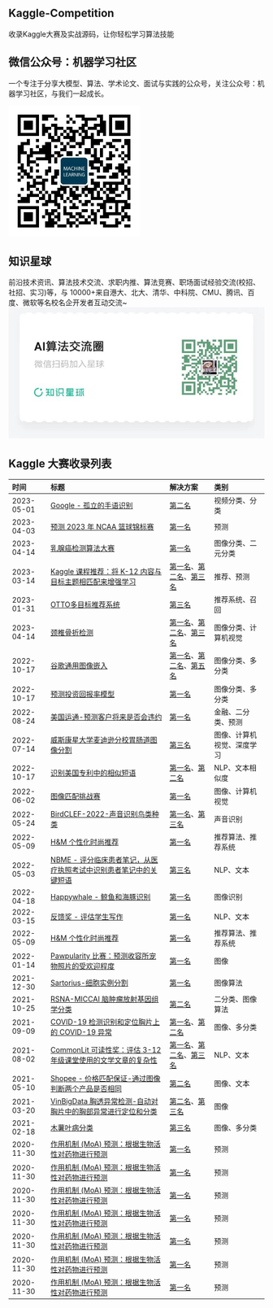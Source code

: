 ## Kaggle-Competition
收录Kaggle大赛及实战源码，让你轻松学习算法技能

## 微信公众号：机器学习社区

一个专注于分享大模型、算法、学术论文、面试与实践的公众号，关注公众号：机器学习社区，与我们一起成长。

![](https://github.com/ChenXi-code/Algorithm-Practice/blob/main/qrcode_for_gh_20ad92029419_258.jpg)

## 知识星球
前沿技术资讯、算法技术交流、求职内推、算法竞赛、职场面试经验交流(校招、社招、实习)等，与 10000+来自港大、北大、清华、中科院、CMU、腾讯、百度、微软等名校名企开发者互动交流~
![](https://github.com/ChenXi-code/Algorithm-Practice/blob/main/AI%E7%AE%97%E6%B3%95%E4%BA%A4%E6%B5%81%E5%9C%88.jpg)

## Kaggle 大赛收录列表

| 时间 | 标题 | 解决方案 | 类别 |
| :--------- | :------ | :------ | :------ |
| 2023-05-01  | [Google - 孤立的手语识别](https://www.kaggle.com/competitions/asl-signs) | [第二名](https://github.com/ffs333/2nd_place_GISLR) | 视频分类、分类 | 
| 2023-04-03 | [预测 2023 年 NCAA 篮球锦标赛](https://www.kaggle.com/competitions/march-machine-learning-mania-2023/overview/description) | [第一名](https://www.kaggle.com/code/rustyb/paris-madness-2023) | 预测 |
| 2023-04-14 | [乳腺癌检测算法大赛](https://www.kaggle.com/competitions/rsna-breast-cancer-detection/overview/description) | [第一名](https://github.com/dangnh0611/kaggle_rsna_breast_cancer) | 图像分类、二元分类 | 
| 2023-03-14 | [Kaggle 课程推荐：将 K-12 内容与目标主题相匹配来增强学习](https://www.kaggle.com/competitions/learning-equality-curriculum-recommendations/overview/description) | [第一名](https://github.com/aerdem4/curriculum-recommendations)、[第二名](https://github.com/KonradHabel/learning_equality)、[第三名](https://github.com/syzong/2023-Kaggle-LECR-Top3-TrainCode)| 推荐、预测| 
| 2023-01-31 | [OTTO多目标推荐系统](https://www.kaggle.com/competitions/otto-recommender-system/overview/description) | [第三名](https://github.com/cdeotte/Kaggle-OTTO-Comp) | 推荐系统、召回 | 
| 2023-04-14 | [颈椎骨折检测](https://www.kaggle.com/competitions/rsna-2022-cervical-spine-fracture-detection/overview/description) | [第一名](https://www.kaggle.com/competitions/rsna-2022-cervical-spine-fracture-detection/discussion/362787)、[第二名](https://github.com/ryanyuerong/RSNA2022RAWE)、[第三名](https://github.com/darraghdog/RSNA22) | 图像分类、计算机视觉 | 
| 2022-10-17 | [谷歌通用图像嵌入](https://www.kaggle.com/competitions/google-universal-image-embedding/overview/description) | [第一名](https://github.com/LouieShao/1st-Place-Solution-in-Google-Universal-Image-Embedding)、[第二名](https://github.com/XL-H/GUIE-2nd-Place-Solution)、[第五名](https://github.com/riron1206/kaggle-Google-Universal-Image-Embedding-Competition-5th-Place-Solution) | 图像分类、多分类 | 
| 2022-10-17 | [预测投资回报率模型](https://www.kaggle.com/competitions/ubiquant-market-prediction/overview/description) | [第一名](https://www.kaggle.com/competitions/ubiquant-market-prediction/discussion/338220) | 图像分类、多分类 | 
| 2022-08-24 | [美国运通-预测客户将来是否会违约](https://www.kaggle.com/competitions/amex-default-prediction/overview/description) | [第一名](https://github.com/jxzly/Kaggle-American-Express-Default-Prediction-1st-solution) | 金融、二分类、预测 | 
| 2022-07-14 | [威斯康星大学麦迪逊分校胃肠道图像分割](https://www.kaggle.com/competitions/uw-madison-gi-tract-image-segmentation/overview/description) | [第三名]( https://www.kaggle.com/code/hesene/3rd-place-winning-solution) | 图像、计算机视觉、深度学习 | 
| 2022-10-17 | [识别美国专利中的相似短语](https://www.kaggle.com/competitions/us-patent-phrase-to-phrase-matching/overview/description) | [第一名](https://github.com/chenghuige/US-Patent-Phrase-to-Phrase-Matching)、[第二名](https://www.kaggle.com/code/zzy990106/upppm-final) | NLP、文本相似度 | 
| 2022-06-02 | [图像匹配挑战赛](https://www.kaggle.com/competitions/google-universal-image-embedding/overview/description) | [第一名](https://www.kaggle.com/competitions/image-matching-challenge-2022/discussion/329131) | 图像、计算机视觉 | 
| 2022-05-24 | [BirdCLEF-2022-声音识别鸟类种类](https://www.kaggle.com/competitions/google-universal-image-embedding/overview/description) | [第一名](https://github.com/Selimonder/birdclef-2022)、[第三名](https://github.com/dazzle-me/birdclef-2022-3rd-place-solution) | 声音识别 | 
| 2022-05-09 | [H&M 个性化时尚推荐](https://www.kaggle.com/competitions/h-and-m-personalized-fashion-recommendations/overview/description) | [第一名](https://www.kaggle.com/competitions/h-and-m-personalized-fashion-recommendations/discussion/324070)| 推荐算法、推荐系统| 
| 2022-05-03 | [NBME - 评分临床患者笔记，从医疗执照考试中识别患者笔记中的关键短语](https://www.kaggle.com/competitions/nbme-score-clinical-patient-notes/overview/description) | [第三名](https://github.com/rbiswasfc/kaggle-nbme-3rd-place-solution)| NLP、文本| 
| 2022-04-18 | [Happywhale - 鲸鱼和海豚识别](https://www.kaggle.com/competitions/happy-whale-and-dolphin/overview/description) | [第一名](https://github.com/tyamaguchi17/kaggle-happywhale-1st-place-solution-charmq)| 图像识别| 
| 2022-03-15 | [反馈奖 - 评估学生写作](https://www.kaggle.com/competitions/feedback-prize-2021/overview/description) | [第一名](https://github.com/antmachineintelligence/Feedback_1st)| NLP、文本| 
| 2022-05-09 | [H&M 个性化时尚推荐](https://www.kaggle.com/competitions/h-and-m-personalized-fashion-recommendations/overview/description) | [第一名](https://www.kaggle.com/competitions/h-and-m-personalized-fashion-recommendations/discussion/324070)| 推荐算法、推荐系统| 
| 2022-01-14 | [Pawpularity 比赛：预测收容所宠物照片的受欢迎程度](https://www.kaggle.com/competitions/petfinder-pawpularity-score/overview/description) | [第一名](https://www.kaggle.com/competitions/petfinder-pawpularity-score/discussion/300938)| 图像| 
| 2021-12-30 | [Sartorius-细胞实例分割](https://www.kaggle.com/competitions/sartorius-cell-instance-segmentation/overview/description) | [第一名](https://github.com/tascj/kaggle-sartorius-cell-instance-segmentation-solution)| 图像算法| 
| 2021-10-25 | [RSNA-MICCAI 脑肿瘤放射基因组学分类](https://www.kaggle.com/competitions/rsna-miccai-brain-tumor-radiogenomic-classification/overview/description) | [第二名](https://github.com/minhnhatphan/rnsa21-cnn-lstm)| 二分类、图像算法| 
| 2021-09-09 | [COVID-19 检测识别和定位胸片上的 COVID-19 异常](https://www.kaggle.com/competitions/siim-covid19-detection/overview/description) | [第一名](https://github.com/dungnb1333/SIIM-COVID19-Detection)、[第二名](https://github.com/nvnnghia/siim2021)| 图像、多分类| 
| 2021-08-02 | [CommonLit 可读性奖：评估 3-12 年级课堂使用的文学文章的复杂性](https://www.kaggle.com/competitions/commonlitreadabilityprize/overview/description) | [第一名](https://github.com/mathislucka/kaggle_clrp_1st_place_solution)、[第二名](https://github.com/TakoiHirokazu/kaggle_commonLit_readability_prize)、[第三名](https://github.com/Danielhuxc/CLRP-solution)| NLP、文本| 
| 2021-05-10 | [Shopee - 价格匹配保证-通过图像判断两个产品是否相同](https://www.kaggle.com/competitions/shopee-product-matching/overview/description) | [第二名](https://www.kaggle.com/competitions/shopee-product-matching/discussion/238022)| 图像、文本| 
| 2021-03-20 | [VinBigData 胸透异常检测-自动对胸片中的胸部异常进行定位和分类](https://www.kaggle.com/competitions/vinbigdata-chest-xray-abnormalities-detection/overview/description) | [第二名](https://github.com/ZFTurbo/2nd-place-solution-for-VinBigData-Chest-X-ray-Abnormalities-Detection)、[第三名](https://github.com/Scu-sen/VinBigData-Chest-X-ray-Abnormalities-Detection)| 图像| 
| 2021-02-18 | [木薯叶病分类](https://www.kaggle.com/competitions/cassava-leaf-disease-classification/overview/description) | [第三名](https://github.com/TomYanabe/Cassava-Leaf-Disease-Classification)| 图像、多分类| 
| 2020-11-30 | [作用机制 (MoA) 预测：根据生物活性对药物进行预测](https://www.kaggle.com/competitions/lish-moa/overview/description) | [第一名](https://github.com/guitarmind/kaggle_moa_winner_hungry_for_gold)| 预测| 
| 2020-11-30 | [作用机制 (MoA) 预测：根据生物活性对药物进行预测](https://www.kaggle.com/competitions/lish-moa/overview/description) | [第一名](https://github.com/guitarmind/kaggle_moa_winner_hungry_for_gold)| 预测| 
| 2020-11-30 | [作用机制 (MoA) 预测：根据生物活性对药物进行预测](https://www.kaggle.com/competitions/lish-moa/overview/description) | [第一名](https://github.com/guitarmind/kaggle_moa_winner_hungry_for_gold)| 预测| 
| 2020-11-30 | [作用机制 (MoA) 预测：根据生物活性对药物进行预测](https://www.kaggle.com/competitions/lish-moa/overview/description) | [第一名](https://github.com/guitarmind/kaggle_moa_winner_hungry_for_gold)| 预测| 
| 2020-11-30 | [作用机制 (MoA) 预测：根据生物活性对药物进行预测](https://www.kaggle.com/competitions/lish-moa/overview/description) | [第一名](https://github.com/guitarmind/kaggle_moa_winner_hungry_for_gold)| 预测| 
| 2020-11-30 | [作用机制 (MoA) 预测：根据生物活性对药物进行预测](https://www.kaggle.com/competitions/lish-moa/overview/description) | [第一名](https://github.com/guitarmind/kaggle_moa_winner_hungry_for_gold)| 预测| 
| 2020-11-30 | [作用机制 (MoA) 预测：根据生物活性对药物进行预测](https://www.kaggle.com/competitions/lish-moa/overview/description) | [第一名](https://github.com/guitarmind/kaggle_moa_winner_hungry_for_gold)| 预测| 

